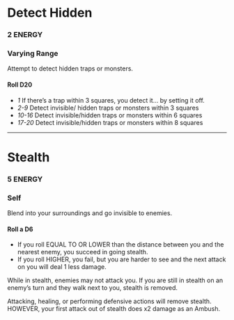 # Detect Hidden
### 2 ENERGY
### Varying Range

Attempt to detect hidden traps or monsters.

#### Roll D20

* _1_   If there’s a trap within 3 squares, you detect it… by setting it off.
* _2-9_   Detect invisible/ hidden traps or monsters within 3 squares
* _10-16_ Detect invisible/hidden traps or monsters within 6 squares
* _17-20_ Detect invisible/hidden traps or monsters within 8 squares

-----

# Stealth
### 5 ENERGY
### Self

Blend into your surroundings and go invisible to enemies.
#### Roll a D6
* If you roll EQUAL TO OR LOWER than the distance between you and the nearest enemy, you succeed in going stealth.
* If you roll HIGHER, you fail, but you are harder to see and the next attack on you will deal 1 less damage.

While in stealth, enemies may not attack you.  If you are still in stealth on an enemy’s turn and they walk next to you, stealth is removed.

Attacking, healing, or performing defensive actions will remove stealth.  HOWEVER, your first attack out of stealth does x2 damage as an Ambush.
